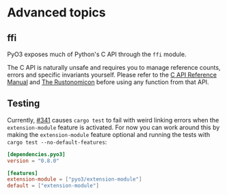 # Advanced topics

## ffi

PyO3 exposes much of Python's C API through the `ffi` module.

The C API is naturally unsafe and requires you to manage reference counts, errors and specific invariants yourself. Please refer to the [C API Reference Manual](https://docs.python.org/3/c-api/) and [The Rustonomicon](https://doc.rust-lang.org/nightly/nomicon/ffi.html) before using any function from that API.

## Testing

Currently, [#341](https://github.com/PyO3/pyo3/issues/341) causes `cargo test` to fail with weird linking errors when the `extension-module` feature is activated. For now you can work around this by making the `extension-module` feature optional and running the tests with `cargo test --no-default-features`:

```toml
[dependencies.pyo3]
version = "0.8.0"

[features]
extension-module = ["pyo3/extension-module"]
default = ["extension-module"]
```
